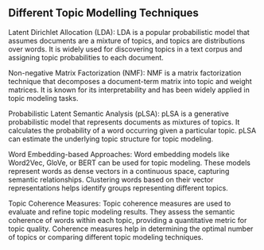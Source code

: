 ## Different Topic Modelling Techniques

Latent Dirichlet Allocation (LDA): LDA is a popular probabilistic model that assumes documents are a mixture of topics, and topics are distributions over words. It is widely used for discovering topics in a text corpus and assigning topic probabilities to each document.

Non-negative Matrix Factorization (NMF): NMF is a matrix factorization technique that decomposes a document-term matrix into topic and weight matrices. It is known for its interpretability and has been widely applied in topic modeling tasks.

Probabilistic Latent Semantic Analysis (pLSA): pLSA is a generative probabilistic model that represents documents as mixtures of topics. It calculates the probability of a word occurring given a particular topic. pLSA can estimate the underlying topic structure for topic modeling.

Word Embedding-based Approaches: Word embedding models like Word2Vec, GloVe, or BERT can be used for topic modeling. These models represent words as dense vectors in a continuous space, capturing semantic relationships. Clustering words based on their vector representations helps identify groups representing different topics.

Topic Coherence Measures: Topic coherence measures are used to evaluate and refine topic modeling results. They assess the semantic coherence of words within each topic, providing a quantitative metric for topic quality. Coherence measures help in determining the optimal number of topics or comparing different topic modeling techniques.
